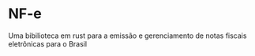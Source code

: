 # NF-e

Uma bibilioteca em rust para a emissão e gerenciamento de notas fiscais eletrônicas para o Brasil







